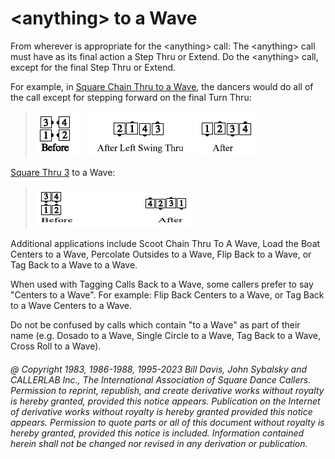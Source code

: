 
# \<anything> to a Wave

From wherever is appropriate for the \<anything> call:
The \<anything> call must have as its final action
a Step Thru or Extend.
Do the \<anything> call, except for the final Step Thru or Extend. 

For example, in [Square Chain Thru to a Wave](../a1/square_chain_thru.md), the dancers
would do all of the call except for stepping forward on the
final Turn Thru:

> 
> ![alt](anything_to_a_wave_1a.png)
> ![alt](anything_to_a_wave_1b.png)
> ![alt](anything_to_a_wave_1c.png)
> 

[Square Thru 3](../b1/square_thru.md) to a Wave:

> 
> ![alt](anything_to_a_wave_2.png)
>

Additional applications include Scoot Chain Thru To A Wave, Load the
Boat Centers to a Wave, Percolate Outsides to a Wave, Flip Back to a
Wave, or Tag Back to a Wave to a Wave.

When used with Tagging Calls Back to a Wave, some callers prefer to
say "Centers to a Wave". For example: Flip Back Centers to a Wave, or
Tag Back to a Wave Centers to a Wave.

Do not be confused by calls which contain "to a Wave" as part of their
name (e.g. Dosado to a Wave, Single Circle to a Wave, Tag Back to a
Wave, Cross Roll to a Wave).

###### @ Copyright 1983, 1986-1988, 1995-2023 Bill Davis, John Sybalsky and CALLERLAB Inc., The International Association of Square Dance Callers. Permission to reprint, republish, and create derivative works without royalty is hereby granted, provided this notice appears. Publication on the Internet of derivative works without royalty is hereby granted provided this notice appears. Permission to quote parts or all of this document without royalty is hereby granted, provided this notice is included. Information contained herein shall not be changed nor revised in any derivation or publication.
